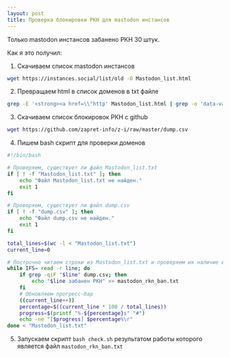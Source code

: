 ```yaml
---
layout: post
title: Проверка блокировки РКН для mastodon инстансов
---
```


Только mastodon инстансов забанено РКН 30 штук.

Как я это получил:

1. Скачиваем список mastodon инстансов

```bash
wget https://instances.social/list/old -O Mastodon_list.html
```
2. Превращаем html в список доменов в txt файле

```bash
grep -E '<strong><a href=\\"http' Mastodon_list.html | grep -o 'data-value="[^"]*">' | sed 's/^.*="\(.*\)">$/\1/' > Mastodon_list.txt
```

3. Скачиваем список блокировок РКН с github

```bash
wget https://github.com/zapret-info/z-i/raw/master/dump.csv
```

4. Пишем bash скрипт для проверки доменов

```bash
#!/bin/bash

# Проверяем, существует ли файл Mastodon_list.txt
if [ ! -f "Mastodon_list.txt" ]; then
    echo "Файл Mastodon_list.txt не найден."
    exit 1
fi

# Проверяем, существует ли файл dump.csv
if [ ! -f "dump.csv" ]; then
    echo "Файл dump.csv не найден."
    exit 1
fi

total_lines=$(wc -l < "Mastodon_list.txt")
current_line=0

# Построчно читаем строки из Mastodon_list.txt и проверяем их наличие в dump.csv
while IFS= read -r line; do
    if grep -qiF "$line" dump.csv; then
        echo "$line забанен РКН" >> mastodon_rkn_ban.txt
    fi
    # Обновляем прогресс-бар
    ((current_line++))
    percentage=$((current_line * 100 / total_lines))
    progress=$(printf "%-${percentage}s" "#")
    echo -ne "[$progress] $percentage%\r"
done < "Mastodon_list.txt"
```

5. Запускаем скрипт `bash check.sh` результатом работы которого является файл `mastodon_rkn_ban.txt`

